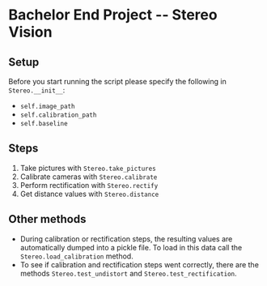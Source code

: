 # Bachelor End Project -- Stereo Vision

## Setup
Before you start running the script please specify the following in `Stereo.__init__`:
- `self.image_path`
- `self.calibration_path`
- `self.baseline`

## Steps
1. Take pictures with `Stereo.take_pictures`
2. Calibrate cameras with `Stereo.calibrate`
3. Perform rectification with `Stereo.rectify`
4. Get distance values with `Stereo.distance`

## Other methods
- During calibration or rectification steps, the resulting values are automatically dumped into a pickle file. To load in this data call the `Stereo.load_calibration` method.
- To see if calibration and rectification steps went correctly, there are the methods `Stereo.test_undistort` and `Stereo.test_rectification`.
